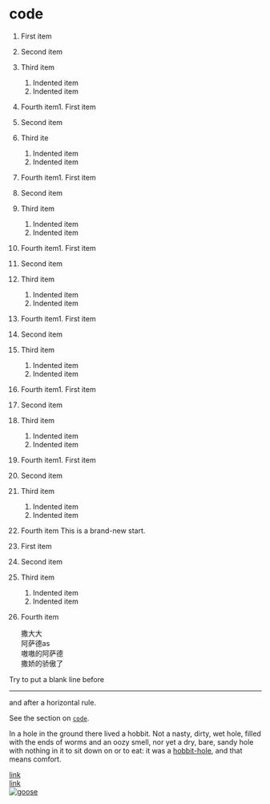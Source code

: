 # code

1. First item
2. Second item
3. Third item
    1. Indented item
    2. Indented item
4. Fourth item1. First item
2. Second item
3. Third ite
    1. Indented item
    2. Indented item
4. Fourth item1. First item
2. Second item
3. Third item
    1. Indented item
    2. Indented item
4. Fourth item1. First item
2. Second item
3. Third item
    1. Indented item
    2. Indented item
4. Fourth item1. First item
2. Second item
3. Third item
    1. Indented item
    2. Indented item
4. Fourth item1. First item
2. Second item
3. Third item
    1. Indented item
    2. Indented item
4. Fourth item1. First item
2. Second item
3. Third item
    1. Indented item
    2. Indented item
4. Fourth item
This is a brand-new start.

1. First item
2. Second item
3. Third item
    1. Indented item
    2. Indented item
4. Fourth item
   
   撒大大  
        阿萨德as  
        嗷嗷的阿萨德  
    撒娇的骄傲了
   
Try to put a blank line before

---

and after a horizontal rule.
 
See the section on [`code`](#code).  


In a hole in the ground there lived a hobbit. Not a nasty, dirty, wet hole, filled with the ends
of worms and an oozy smell, nor yet a dry, bare, sandy hole with nothing in it to sit down on or to
eat: it was a [hobbit-hole][1], and that means comfort.  

[1]: <https://en.wikipedia.org/wiki/Hobbit#Lifestyle>  
[link](https://www.example.com/my%20great%20page)  
<a href="https://www.example.com/my great page">link</a>  
[![goose](https://github.com/SPMagicherb/Hello-World/assets/132369185/63f940af-56f5-48b3-bf7d-f6c9eda52131 "San Juan Mountains")](https://www.flickr.com/photos/beaurogers/31833779864/in/photolist-Qv3rFw-34mt9F-a9Cmfy-5Ha3Zi-9msKdv-o3hgjr-hWpUte-4WMsJ1-KUQ8N-deshUb-vssBD-6CQci6-8AFCiD-zsJWT-nNfsgB-dPDwZJ-bn9JGn-5HtSXY-6CUhAL-a4UTXB-ugPum-KUPSo-fBLNm-6CUmpy-4WMsc9-8a7D3T-83KJev-6CQ2bK-nNusHJ-a78rQH-nw3NvT-7aq2qf-8wwBso-3nNceh-ugSKP-4mh4kh-bbeeqH-a7biME-q3PtTf-brFpgb-cg38zw-bXMZc-nJPELD-f58Lmo-bXMYG-bz8AAi-bxNtNT-bXMYi-bXMY6-bXMYv)


